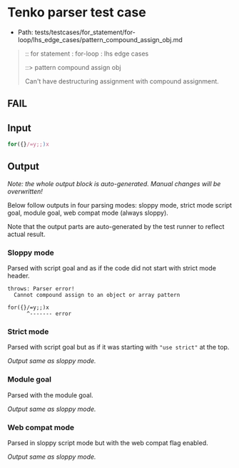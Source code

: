 # Tenko parser test case

- Path: tests/testcases/for_statement/for-loop/lhs_edge_cases/pattern_compound_assign_obj.md

> :: for statement : for-loop : lhs edge cases
>
> ::> pattern compound assign obj
>
> Can't have destructuring assignment with compound assignment.

## FAIL

## Input

`````js
for({}/=y;;)x
`````

## Output

_Note: the whole output block is auto-generated. Manual changes will be overwritten!_

Below follow outputs in four parsing modes: sloppy mode, strict mode script goal, module goal, web compat mode (always sloppy).

Note that the output parts are auto-generated by the test runner to reflect actual result.

### Sloppy mode

Parsed with script goal and as if the code did not start with strict mode header.

`````
throws: Parser error!
  Cannot compound assign to an object or array pattern

for({}/=y;;)x
      ^------- error
`````

### Strict mode

Parsed with script goal but as if it was starting with `"use strict"` at the top.

_Output same as sloppy mode._

### Module goal

Parsed with the module goal.

_Output same as sloppy mode._

### Web compat mode

Parsed in sloppy script mode but with the web compat flag enabled.

_Output same as sloppy mode._
